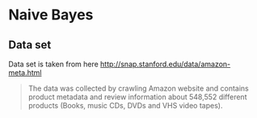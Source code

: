 # Naive Bayes

## Data set

Data set is taken from here http://snap.stanford.edu/data/amazon-meta.html

>The data was collected by crawling Amazon website and contains product metadata and review information about 548,552 different products (Books, music CDs, DVDs and VHS video tapes).